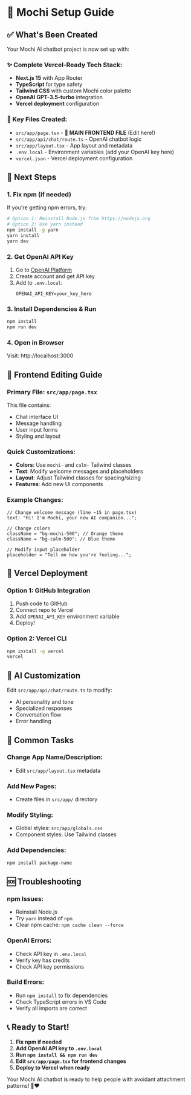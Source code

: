 # 🚀 Mochi Setup Guide

## ✅ What's Been Created

Your Mochi AI chatbot project is now set up with:

### ✨ Complete Vercel-Ready Tech Stack:

- **Next.js 15** with App Router
- **TypeScript** for type safety
- **Tailwind CSS** with custom Mochi color palette
- **OpenAI GPT-3.5-turbo** integration
- **Vercel deployment** configuration

### 📁 Key Files Created:

- `src/app/page.tsx` - **🎨 MAIN FRONTEND FILE** (Edit here!)
- `src/app/api/chat/route.ts` - OpenAI chatbot logic
- `src/app/layout.tsx` - App layout and metadata
- `.env.local` - Environment variables (add your OpenAI key here)
- `vercel.json` - Vercel deployment configuration

## 🔧 Next Steps

### 1. Fix npm (if needed)

If you're getting npm errors, try:

```bash
# Option 1: Reinstall Node.js from https://nodejs.org
# Option 2: Use yarn instead
npm install -g yarn
yarn install
yarn dev
```

### 2. Get OpenAI API Key

1. Go to [OpenAI Platform](https://platform.openai.com/api-keys)
2. Create account and get API key
3. Add to `.env.local`:
   ```
   OPENAI_API_KEY=your_key_here
   ```

### 3. Install Dependencies & Run

```bash
npm install
npm run dev
```

### 4. Open in Browser

Visit: http://localhost:3000

## 🎨 Frontend Editing Guide

### Primary File: `src/app/page.tsx`

This file contains:

- Chat interface UI
- Message handling
- User input forms
- Styling and layout

### Quick Customizations:

- **Colors**: Use `mochi-` and `calm-` Tailwind classes
- **Text**: Modify welcome messages and placeholders
- **Layout**: Adjust Tailwind classes for spacing/sizing
- **Features**: Add new UI components

### Example Changes:

```tsx
// Change welcome message (line ~15 in page.tsx)
text: "Hi! I'm Mochi, your new AI companion...";

// Change colors
className = "bg-mochi-500"; // Orange theme
className = "bg-calm-500"; // Blue theme

// Modify input placeholder
placeholder = "Tell me how you're feeling...";
```

## 🚀 Vercel Deployment

### Option 1: GitHub Integration

1. Push code to GitHub
2. Connect repo to Vercel
3. Add `OPENAI_API_KEY` environment variable
4. Deploy!

### Option 2: Vercel CLI

```bash
npm install -g vercel
vercel
```

## 🤖 AI Customization

Edit `src/app/api/chat/route.ts` to modify:

- AI personality and tone
- Specialized responses
- Conversation flow
- Error handling

## 🎯 Common Tasks

### Change App Name/Description:

- Edit `src/app/layout.tsx` metadata

### Add New Pages:

- Create files in `src/app/` directory

### Modify Styling:

- Global styles: `src/app/globals.css`
- Component styles: Use Tailwind classes

### Add Dependencies:

```bash
npm install package-name
```

## 🆘 Troubleshooting

### npm Issues:

- Reinstall Node.js
- Try `yarn` instead of `npm`
- Clear npm cache: `npm cache clean --force`

### OpenAI Errors:

- Check API key in `.env.local`
- Verify key has credits
- Check API key permissions

### Build Errors:

- Run `npm install` to fix dependencies
- Check TypeScript errors in VS Code
- Verify all imports are correct

## 📞 Ready to Start!

1. **Fix npm if needed**
2. **Add OpenAI API key to `.env.local`**
3. **Run `npm install && npm run dev`**
4. **Edit `src/app/page.tsx` for frontend changes**
5. **Deploy to Vercel when ready**

Your Mochi AI chatbot is ready to help people with avoidant attachment patterns! 🍡❤️
